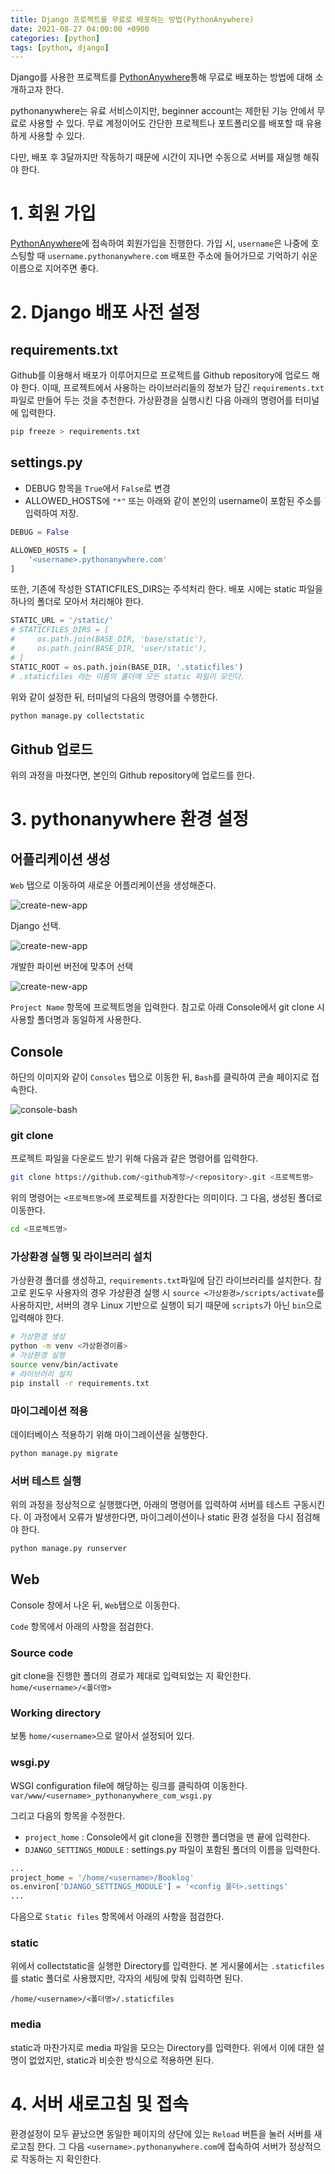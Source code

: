 ```yaml
---
title: Django 프로젝트를 무료로 배포하는 방법(PythonAnywhere)
date: 2021-08-27 04:00:00 +0900
categories: [python]
tags: [python, django]
---
```


Django를 사용한 프로젝트를 [PythonAnywhere](https://www.pythonanywhere.com/)통해 무료로 배포하는 방법에 대해 소개하고자 한다.

pythonanywhere는 유료 서비스이지만, beginner account는 제한된 기능 안에서 무료로 사용할 수 있다. 무료 계정이어도 간단한 프로젝트나 포트폴리오를 배포할 때 유용하게 사용할 수 있다.

다만, 배포 후 3달까지만 작동하기 때문에 시간이 지나면 수동으로 서버를 재실행 해줘야 한다.

# 1. 회원 가입

[PythonAnywhere](https://www.pythonanywhere.com/)에 접속하여 회원가입을 진행한다.
가입 시, `username`은 나중에 호스팅할 때 `username.pythonanywhere.com` 배포한 주소에 들어가므로 기억하기 쉬운 이름으로 지어주면 좋다.

# 2. Django 배포 사전 설정

## requirements.txt

Github를 이용해서 배포가 이루어지므로 프로젝트를 Github repository에 업로드 해야 한다.
이때, 프로젝트에서 사용하는 라이브러리들의 정보가 담긴 `requirements.txt` 파일로 만들어 두는 것을 추천한다. 가상환경을 실행시킨 다음 아래의 명령어를 터미널에 입력한다.

``` bash
pip freeze > requirements.txt
```

## settings.py

- DEBUG 항목을 `True`에서 `False`로 변경
- ALLOWED_HOSTS에 `"*"` 또는 아래와 같이 본인의 username이 포함된 주소를 입력하여 저장.

``` python
DEBUG = False

ALLOWED_HOSTS = [
    '<username>.pythonanywhere.com'
]
```

또한, 기존에 작성한 STATICFILES_DIRS는 주석처리 한다. 배포 시에는 static 파일을 하나의 폴더로 모아서 처리해야 한다.

``` python
STATIC_URL = '/static/'
# STATICFILES_DIRS = [
#     os.path.join(BASE_DIR, 'base/static'),
#     os.path.join(BASE_DIR, 'user/static'),
# ]
STATIC_ROOT = os.path.join(BASE_DIR, '.staticfiles')
# .staticfiles 라는 이름의 폴더에 모든 static 파일이 모인다.
```

위와 같이 설정한 뒤, 터미널의 다음의 명령어를 수행한다.

``` python
python manage.py collectstatic
```

## Github 업로드

위의 과정을 마쳤다면, 본인의 Github repository에 업로드를 한다.

# 3. pythonanywhere 환경 설정

## 어플리케이션 생성

`Web` 탭으로 이동하여 새로운 어플리케이션을 생성해준다.

![create-new-app](../assets/images/2021-08-27-django-deploy-on-pythonanywhere/create-new-app-1.png)

Django 선택.

![create-new-app](../assets/images/2021-08-27-django-deploy-on-pythonanywhere/create-new-app-2.png)

개발한 파이썬 버전에 맞추어 선택

![create-new-app](../assets/images/2021-08-27-django-deploy-on-pythonanywhere/create-new-app-3.png)

`Project Name` 항목에 프로젝트명을 입력한다. 참고로 아래 Console에서 git clone 시 사용할 폴더명과 동일하게 사용한다.

## Console

하단의 이미지와 같이 `Consoles` 탭으로 이동한 뒤, `Bash`를 클릭하여 콘솔 페이지로 접속한다.

![console-bash](../assets/images/2021-08-27-django-deploy-on-pythonanywhere/console-bash.png)

### git clone

프로젝트 파일을 다운로드 받기 위해 다음과 같은 명령어를 입력한다.

``` bash
git clone https://github.com/<github계정>/<repository>.git <프로젝트명>
```

위의 명령어는 `<프로젝트명>`에 프로젝트를 저장한다는 의미이다.
그 다음, 생성된 폴더로 이동한다.

``` bash
cd <프로젝트명>
```

### 가상환경 실행 및 라이브러리 설치

가상환경 폴더를 생성하고, `requirements.txt`파일에 담긴 라이브러리를 설치한다.
참고로 윈도우 사용자의 경우 가상환경 실행 시 `source <가상환경>/scripts/activate`를 사용하지만, 서버의 경우 Linux 기반으로 실행이 되기 때문에 `scripts`가 아닌 `bin`으로 입력해야 한다.

``` bash
# 가상환경 생성
python -m venv <가상환경이름>
# 가상환경 실행
source venv/bin/activate
# 라이브러리 설치
pip install -r requirements.txt
```

### 마이그레이션 적용

데이터베이스 적용하기 위해 마이그레이션을 실행한다.

``` bash
python manage.py migrate
```

### 서버 테스트 실행

위의 과정을 정상적으로 실행했다면, 아래의 명령어를 입력하여 서버를 테스트 구동시킨다.
이 과정에서 오류가 발생한다면, 마이그레이션이나 static 환경 설정을 다시 점검해야 한다.

``` bash
python manage.py runserver
```

## Web

Console 창에서 나온 뒤, `Web`탭으로 이동한다.

`Code` 항목에서 아래의 사항을 점검한다.

### Source code

git clone을 진행한 폴더의 경로가 제대로 입력되었는 지 확인한다.
`home/<username>/<폴더명>`

### Working directory

보통 `home/<username>`으로 알아서 설정되어 있다.

### wsgi.py

WSGI configuration file에 해당하는 링크를 클릭하여 이동한다.
`var/www/<username>_pythonanywhere_com_wsgi.py`

그리고 다음의 항목을 수정한다.

- `project_home` : Console에서 git clone을 진행한 폴더명을 맨 끝에 입력한다.
- `DJANGO_SETTINGS_MODULE` : settings.py 파일이 포함된 폴더의 이름을 입력한다. 

``` python
...
project_home = '/home/<username>/Booklog'
os.environ['DJANGO_SETTINGS_MODULE'] = '<config 폴더>.settings'
...
```

다음으로 `Static files` 항목에서 아래의 사항을 점검한다.

### static

위에서 collectstatic을 실행한 Directory를 입력한다.
본 게시물에서는 `.staticfiles`를 static 폴더로 사용했지만, 각자의 세팅에 맞춰 입력하면 된다.

`/home/<username>/<폴더명>/.staticfiles`

### media

static과 마찬가지로 media 파일을 모으는 Directory를 입력한다.
위에서 이에 대한 설명이 없었지만, static과 비슷한 방식으로 적용하면 된다.

# 4. 서버 새로고침 및 접속

환경설정이 모두 끝났으면 동일한 페이지의 상단에 있는 `Reload` 버튼을 눌러 서버를 새로고침 한다.
그 다음 `<username>.pythonanywhere.com`에 접속하여 서버가 정상적으로 작동하는 지 확인한다.